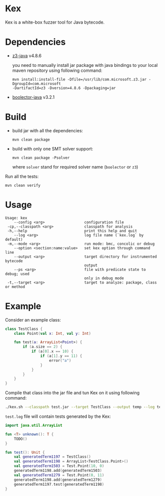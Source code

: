 # Kex

Kex is a white-box fuzzer tool for Java bytecode.

# Dependencies

* [z3-java](https://aur.archlinux.org/packages/z3-java/) v4.8.6

  you need to manually install jar package with java bindings to your local maven repository using
  following command:
  ```
  mvn install:install-file -Dfile=/usr/lib/com.microsoft.z3.jar -DgroupId=com.microsoft 
  -DartifactId=z3 -Dversion=4.8.6 -Dpackaging=jar
  ```
* [boolector-java](https://aur.archlinux.org/packages/boolector-java/) v3.2.1

# Build

* build jar with all the dependencies:
    ```
    mvn clean package
    ```

* build with only one SMT solver support:
    ```
    mvn clean package -Psolver
    ```
    where `solver` stand for required solver name (`boolector` or `z3`) 

Run all the tests:
```
mvn clean verify
```

# Usage

```
Usage: kex
    --config <arg>                  configuration file
 -cp,--classpath <arg>              classpath for analysis
 -h,--help                          print this help and quit
    --log <arg>                     log file name (`kex.log` by default)
 -m,--mode <arg>                    run mode: bmc, concolic or debug
    --option <section:name:value>   set kex option through command line
    --output <arg>                  target directory for instrumented bytecode
                                    output
    --ps <arg>                      file with predicate state to debug; used
                                    only in debug mode
 -t,--target <arg>                  target to analyze: package, class or method
```

# Example

Consider an example class:
```kotlin
class TestClass {
    class Point(val x: Int, val y: Int)

    fun test(a: ArrayList<Point>) {
        if (a.size == 2) {
            if (a[0].x == 10) {
                if (a[1].y == 11) {
                    error("a")
                }
            }
        }
    }
}
```

Compile that class into the jar file and tun Kex on it using following command:
```bash
./kex.sh --classpath test.jar --target TestClass --output temp --log test.log
```

`test.log` file will contain tests generated by the Kex:
```kotlin
import java.util.ArrayList

fun <T> unknown(): T {
    TODO()
}

fun test(): Unit {
    val generatedTerm1197 = TestClass()
    val generatedTerm1198 = ArrayList<TestClass.Point>()
    val generatedTerm1503 = Test.Point(10, 0)
    generatedTerm1198.add(generatedTerm1503)
    val generatedTerm1279 = Test.Point(0, 11)
    generatedTerm1198.add(generatedTerm1279)
    generatedTerm1197.test(generatedTerm1198)
}
``` 